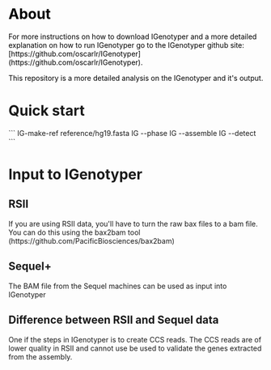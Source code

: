 <h1 style="color:black;">About</h1>
<p style="color:black;">For more instructions on how to download IGenotyper and a more detailed explanation on how to run IGenotyper go to the IGenotyper github site: [https://github.com/oscarlr/IGenotyper](https://github.com/oscarlr/IGenotyper).</p>
<p style="color:black;">This repository is a more detailed analysis on the IGenotyper and it's output.</p>
<p></p>
<h1>Quick start</h1>
```
IG-make-ref reference/hg19.fasta
IG --phase <pacbio bam file> <output>
IG --assemble <pacbio bam file> <output>
IG --detect <pacbio bam file> <output>
```
<h1>Input to IGenotyper</h1>
<h2>RSII</h2>
<p> If you are using RSII data, you'll have to turn the raw bax files to a bam file. You can do this using the bax2bam tool (https://github.com/PacificBiosciences/bax2bam)</p>
<h2>Sequel+</h2>
<p>The BAM file from the Sequel machines can be used as input into IGenotyper</p>
<h2>Difference between RSII and Sequel data</h2>
<p>One if the steps in IGenotyper is to create CCS reads. The CCS reads are of lower quality in RSII and cannot use be used to validate the genes extracted from the assembly.</p>
